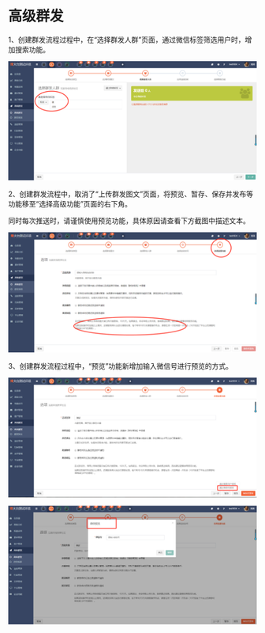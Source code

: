 # 高级群发

1、创建群发流程过程中，在“选择群发人群”页面，通过微信标签筛选用户时，增加搜索功能。  

![](/assets/1521794210%281%29.jpg)

2、创建群发流程中，取消了“上传群发图文”页面，将预览、暂存、保存并发布等功能移至“选择高级功能”页面的右下角。

同时每次推送时，请谨慎使用预览功能，具体原因请查看下方截图中描述文本。 
 
![](/assets/1521798480%281%29.jpg)

3、创建群发流程过程中，“预览”功能新增加输入微信号进行预览的方式。  

![](/assets/weixin_20180328171452.png)  

![](/assets/weixin_20180328171455.png)

